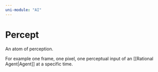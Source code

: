 ```yaml
---
uni-module: "AI"
---
```


# Percept

An atom of perception.

For example one frame, one pixel, one perceptual input of an [[Rational Agent|Agent]] at a specific time.
